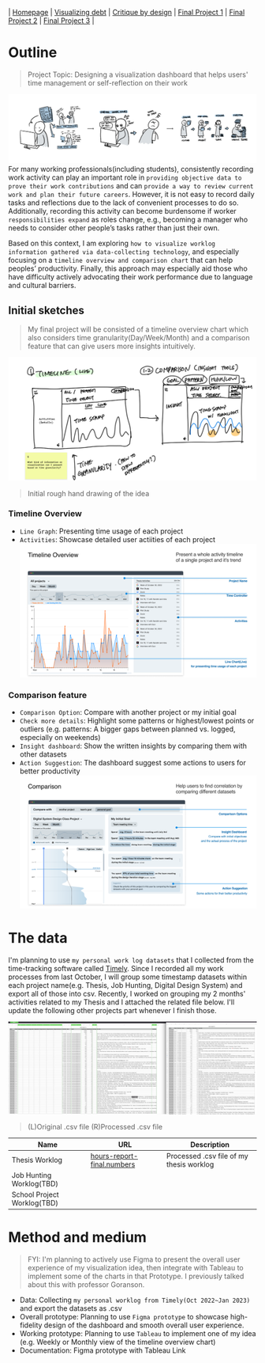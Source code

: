 | [Homepage](https://yeonjin-park.github.io/portfolio/) | [Visualizing debt](/dataviz2.md) | [Critique by design](/dataviz3.md) | [Final Project 1](/final-1.md) | [Final Project 2](/final-2.md) | [Final Project 3](/final-3.md) |


# Outline
> Project Topic: Designing a visualization dashboard that helps users' time management or self-reflection on their work

![Story](story.png)
For many working professionals(including students), consistently recording work activity can play an important role in `providing objective data to prove their work contributions` and can `provide a way to review current work and plan their future careers`. However, it is not easy to record daily tasks and reflections due to the lack of convenient processes to do so. Additionally, recording this activity can become burdensome if worker `responsibilities expand` as roles change, e.g., becoming a manager who needs to consider other people’s tasks rather than just their own.

Based on this context, I am exploring `how to visualize worklog information gathered via data-collecting technology`, and especially focusing on a `timeline overview and comparison chart` that can help peoples’ productivity. Finally, this approach may especially aid those who have difficulty actively advocating their work performance due to language and cultural barriers.

## Initial sketches
> My final project will be consisted of a timeline overview chart which also considers time granularity(Day/Week/Month) and a comparison feature that can give users more insights intuitively.

![Rough Hand Sketch](Sketch-2.png)
> Initial rough hand drawing of the idea

### Timeline Overview
- `Line Graph`: Presenting time usage of each project
- `Activities`: Showcase detailed user actiities of each project
![Timeline](Timelineoverview.png)

### Comparison feature
- `Comparison Option`: Compare with another project or my initial goal
- `Check more details`: Highlight some patterns or highest/lowest points or outliers (e.g. patterns: A bigger gaps between planned vs. logged, especially on weekends)
- `Insight dashboard`: Show the written insights by comparing them with other datasets
- `Action Suggestion`: The dashboard suggest some actions to users for better productivity
![Comparison](Comparison.png)

# The data
I'm planning to use `my personal work log datasets` that I collected from the time-tracking software called [Timely](https://timelyapp.com/). Since I recorded all my work processes from last October, I will group some timestamp datasets within each project name(e.g. Thesis, Job Hunting, Digital Design System) and export all of those into csv. Recently, I worked on grouping my 2 months' activities related to my Thesis and I attached the related file below. I'll update the following other projects part whenever I finish those. 

![Export_1](export-3.png)
> (L)Original .csv file (R)Processed .csv file

| Name | URL | Description |
|------|-----|-------------|
|   Thesis Worklog  |  [hours-report-final.numbers](https://github.com/yeonjin-park/portfolio/blob/295ed18e6aaaf0bd2593fd8631ef7eec06a72e7a/hours-report-final.numbers)   |      Processed .csv file of my thesis worklog       |
|   Job Hunting Worklog(TBD)   |     |             |
|   School Project Worklog(TBD)   |     |             |

# Method and medium
> FYI: I'm planning to actively use Figma to present the overall user experience of my visualization idea, then integrate with Tableau to implement some of the charts in that Prototype. I previously talked about this with professor Goranson.


- Data: Collecting `my personal worklog from Timely(Oct 2022~Jan 2023)` and export the datasets as .csv
- Overall prototype: Planning to use `Figma prototype` to showcase high-fidelity design of the dashboard and smooth overall user experience.
- Working prototype: Planning to use `Tableau` to implement one of my idea (e.g. Weekly or Monthly view of the timeline overview chart)
- Documentation: Figma prototype with Tableau Link  

